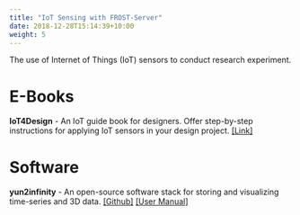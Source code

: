 ```yaml
---
title: "IoT Sensing with FROST-Server"
date: 2018-12-28T15:14:39+10:00
weight: 5
---
```


The use of Internet of Things (IoT) sensors to conduct research experiment.

# E-Books
**IoT4Design** - An IoT guide book for designers. Offer step-by-step instructions for applying IoT sensors in your design project. <a href="https://chenkianwee.github.io/iot4design" target="_blank">[Link]</a>

# Software
**yun2infinity** - An open-source software stack for storing and visualizing time-series and 3D data. <a href="https://github.com/chenkianwee/yun2infinity" target="_blank">[Github]</a> <a href="https://chenkianwee.github.io/yun2infinity" target="_blank">[User Manual]</a>